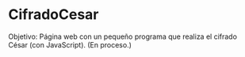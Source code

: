 # CifradoCesar
Objetivo: Página web con un pequeño programa que realiza el cifrado César (con JavaScript). (En proceso.)
